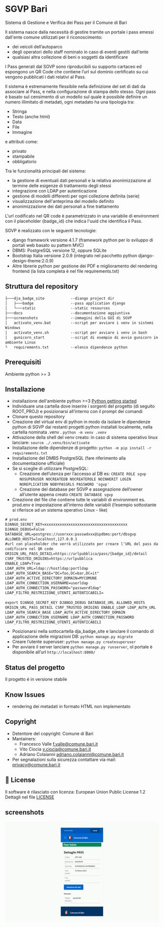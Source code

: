 # SGVP Bari
Sistema di Gestione e Verifica dei Pass per il Comune di Bari

Il sistema nasce dalla necessità di gestire tramite un portale i pass emessi dall'ente comune utilizzati per il riconoscimento:
- dei veicoli dell’autoparco
- degli operatori dello staff nominato in caso di eventi gestiti dall'ente
- qualsiasi altra collezione di beni o soggetti da identificare 

I Pass generati dal SGVP sono riproducibili su supporto cartaceo ed espongono un QR Code che contiene l’url sul dominio certificato su cui 
vengono pubblicati i dati relativi al Pass.

Il sistema è estremamente flessibile nella definizione del set di dati da associare al Pass, e nella configurazione di stampa dello stesso.
Ogni pass è basato sul censimento di un modello sul quale è possibile definire un numero illimitato di metadati, ogni metadato ha una tipologia tra:
- Stringa
- Testo (anche html)
- Data
- File
- Immagine

e attributi come:

- privato
- stampabile
- obbligatorio

Tra le funzionalità principali del sistema:
- la gestione di eventuali dati personali e la relativa anonimizzazione al termine delle esigenze di trattamento degli stessi
- integrazione con LDAP per autenticazione
- gestione di modelli differenti per ogni collezione definita (serie)
- visualizzazione dell'anteprima del modello definito
- anonimizzazione dei dati personali a fine trattamento

L'url codificato nel QR code è parametrizzato in una variabile di environment con il placeholder {badge_id} che indica l'uuid che identifica il Pass.

SGVP è realizzato con le seguenti tecnologie:
- django framework versione 4.1.7 (framework python per lo sviluppo di portali web basato su pattern MVC)
- DBMS: PostgreSQL versione 12, oppure SQLite 
- Bootstrap Italia versione 2.0.9 (integrato nel pacchetto python django-design-theme:2.0.9)
- Altre librerie python per gestione dei PDF e miglioramento del rendering frontend (la lista completa è nel file requirements.txt)

## Struttura del repository

```
├───dja_badge_site            --diango project dir
│   ├───badge                 --pass application django
│   └───static                --static resources
├───docs                      --documentazione aggiuntiva
├───screenshots               --immagini della GUI di SGVP
│   activate_venv.bat         --script per avviare i venv in sistemi Windows
│   activate_venv.sh          --script per avviare i venv in bash  
│   gunicorn_start            --script di esempio di avvio gunicorn in ambiente Linux
└   requirements.txt          --elenco dipendenze python

```
## Prerequisiti
Ambiente python >= 3

## Installazione
- installazione dell'ambiente python >=3 [Python getting started](https://www.python.org/about/gettingstarted/)
- Individuare una cartella dove inserire i sorgenti del progetto (di seguito ROOT_PROJ) e posizionarsi all’interno con il prompt dei comandi
- Clonare questo repository
- Creazione del virtual env di python in modo da isolare le dipendenze python di SGVP dai restanti progetti python installati localmente, nella cartella nominata .venv .
`python -m venv .venv`
- Attivazione della shell del venv creato:
    in caso di sistema operativo linux lanciare:
    `source ./.venv/bin/activate`
- Installazione delle dipendenze di progetto:
`python -m pip install -r requirements.txt`
- Installazione del DMBS PostgreSQL (fare riferimento alla documentazione ufficiale)
- Se si sceglie di utilizzare PostgreSQL:
    - Creazione dell’utenza per l’accesso al DB es: 
    `CREATE ROLE sgvp NOSUPERUSER NOCREATEDB NOCREATEROLE NOINHERIT LOGIN NOREPLICATION NOBYPASSRLS PASSWORD 'sgvp'`
    - Creazione del database per SGVP e assegnazione dell’owner all’utente appena creato
    `CREATE DATABASE sgvp`
- Creazione del file che contiene tutte le variabili di environment es. prod.env e impostazione all’interno delle variabili (l’esempio sottostante si riferisce ad un sistema operativo Linux - like)
```
# prod.env
DJANGO_SECRET_KEY=xxxxxxxxxxxxxxxxxxxxxxxxxxxxxxxxxxxxxx
DJANGO_DEBUG=False
DATABASE_URL=postgres://userxxx:passwdxxx@ipdbms:port/dbsgvp
ALLOWED_HOSTS=localhost,127.0.0.1
#url con placeholder che verrà utilizzato per creare l’URL del pass da codificare nel QR code
ORIGIN_URL_PASS_DETAIL=https://urlpubblica/pass/{badge_id}/detail
CSRF_TRUSTED_ORIGINS=https://urlpubblica
ENABLE_LDAP=True
LDAP_AUTH_URL=ldap://hostldap:portldap
LDAP_AUTH_SEARCH_BASE="DC=foo,DC=bar,DC=it"
LDAP_AUTH_ACTIVE_DIRECTORY_DOMAIN=MYCOMUNE
LDAP_AUTH_CONNECTION_USERNAME=userldap
LDAP_AUTH_CONNECTION_PASSWORD="passwordldap"
LDAP_FILTRO_RESTRIZIONE_UTENTI_AUTENTICABILI=

export DJANGO_SECRET_KEY DJANGO_DEBUG DATABASE_URL ALLOWED_HOSTS ORIGIN_URL_PASS_DETAIL CSRF_TRUSTED_ORIGINS ENABLE_LDAP LDAP_AUTH_URL LDAP_AUTH_SEARCH_BASE LDAP_AUTH_ACTIVE_DIRECTORY_DOMAIN LDAP_AUTH_CONNECTION_USERNAME LDAP_AUTH_CONNECTION_PASSWORD LDAP_FILTRO_RESTRIZIONE_UTENTI_AUTENTICABILI
```
- Posizionarsi nella sottocartella dja_badge_site e lanciare il comando di applicazione delle migrazioni DB:
    `python manage.py migrate`
- Creare l’utente superuser: 
    `python manage.py createsuperuser`
- Per avviare il server lanciare `python manage.py runserver`, ol portale è disponibile all’url `http://localhost:8000/`

## Status del progetto
Il progetto è in versione stabile

## Know Issues
- rendering dei metadati in formato HTML non implementato

## Copyright
- Detentore del copyright: Comune di Bari 
- Mantainers: 
  - Francesco Valle <f.valle@comune.bari.it>
  - Vito Ciocia <v.ciocia@comune.bari.it> 
  - Adriano Colaianni <adriano.colaianni@comune.bari.it>
- Per segnalazioni sulla sicurezza contattare via mail: <privacy@comune.bari.it>

## 📄 License
Il software è rilasciato con licenza:
European Union Public License 1.2
Dettagli nel file [LICENSE](LICENSE)

## screenshots
![Screenshot](screenshots/sgvp.gif)


